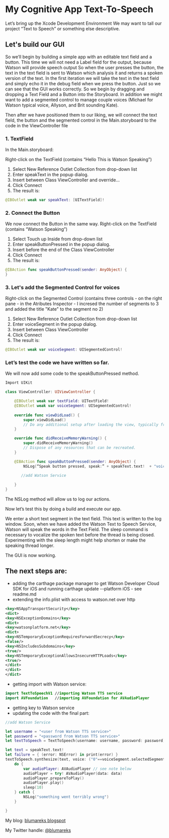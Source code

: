 # My Cognitive App Text-To-Speech
Let’s bring up the Xcode Development Environment
We may want to tall our project “Text to Speech” or something else descriptive.

## Let's build our GUI

So we’ll begin by building a simple app with an editable text field and a button.
This time we will not need a Label field for the output, because Watson will provide speech output
So when the user presses the button, the text in the text field is sent to Watson which analysis it and returns a spoken version of the text.
In the first iteration we will take the text in the text field and simply echo it in the debug field when we press the button. Just so we can see that the GUI works correctly.
So we begin by dragging and dropping a Text Field and a Button into the Storyboard. In addition we might want to add a segmented control to manage couple voices (Michael for Watson typical voice, Allyson, and Brit sounding Kate).

Then after we have positioned them to our liking, we will connect the text field, the button and the segmented control in the Main.storyboard to the code in the ViewController file

### 1. TextField

In the Main.storyboard:

Right-click on the TextField (contains “Hello This is Watson Speaking”)
 1.	Select New Reference Outlet Collection from drop-down list
 2.	Enter speakText in the popup dialog.
 3.	Insert between Class ViewController and override… 
 4.	Click Connect
 5.	The result is: 
```swift
@IBOutlet weak var speakText: [UITextField]!
```

### 2. Connect the Button

We now connect the Button in the same way.
Right-click on the TextField (contains “Watson Speaking”)
 1.	Select Touch up Inside from drop-down list
 2.	Enter speakButtonPressed in the popup dialog.
 3.	Insert before the end of the Class ViewController
 4.	Click Connect
 5.	The result is:
```swift
@IBAction func speakButtonPressed(sender: AnyObject) {
}
```
### 3. Let's add the Segmented Control for voices
Right-click on the Segmented Control (contains three controls - on the right pane - in the Atributes Inspector - I incresed the number of segments to 3 and added the title "Kate" to the segment no 2)
 1.	Select New Reference Outlet Collection from drop-down list
 2.	Enter voiceSegment in the popup dialog.
 3.	Insert between Class ViewController
 4.	Click Connect
 5.	The result is: 

```swift
@IBOutlet weak var voiceSegment: UISegmentedControl!
```

### Let’s test the code we have written so far.

We will now add some code to the speakButtonPressed method.
```swift
Import UIKit

class ViewController: UIViewController {

    @IBOutlet weak var textField: UITextField!
    @IBOutlet weak var voiceSegment: UISegmentedControl!
        
    override func viewDidLoad() {
        super.viewDidLoad()
        // Do any additional setup after loading the view, typically from a nib.
    }

    override func didReceiveMemoryWarning() {
        super.didReceiveMemoryWarning()
        // Dispose of any resources that can be recreated.
    }

    @IBAction func speakButtonPressed(sender: AnyObject) {
        NSLog(“Speak button pressed, speak:” + speakText.text!  + "voice segment" + voiceSegment.selectedSegmentIndex.description)
        
       //add Watson Service         

    }
}
```

The NSLog method will allow us to log our actions. 

Now let’s test this by doing a build and execute our app.

We enter a short text segment in the text field. This text is written to the log window. Soon, when we have added the Watson Text to Speech Service, Watson will speak the words in the Text Field.
The sleep command is necessary to vocalize the spoken text before the thread is being closed. Experimenting with the sleep length might help shorten or make the speaking thread longer.

The GUI is now working.  

## The next steps are:
- adding the carthage package manager to get Watson Developer Cloud SDK for iOS and running carthage update --platform iOS - see readme.md
- extending the info.plist with access to watson.net over http
```xml
<key>NSAppTransportSecurity</key>
<dict>
<key>NSExceptionDomains</key>
<dict>
<key>watsonplatform.net</key>
<dict>
<key>NSTemporaryExceptionRequiresForwardSecrecy</key>
<false/>
<key>NSIncludesSubdomains</key>
<true/>
<key>NSTemporaryExceptionAllowsInsecureHTTPLoads</key>
<true/>
</dict>
</dict>
</dict>
```
- getting import with Watson service:
```swift
import TextToSpeechV1 //importing Watson TTS service 
import AVFoundation   //importing AVFoundation for AVAudioPlayer
```
- getting key to Watson service
- updating the code with the final part:
```swift
//add Watson Service

let username = "<user from Watson TTS service>"
let password = "<password from Watson TTS service>"
let textToSpeech = TextToSpeech(username: username, password: password)

let text = speakText.text!
let failure = { (error: NSError) in print(error) }
textToSpeech.synthesize(text, voice: ("0"==voiceSegment.selectedSegmentIndex.description ? SynthesisVoice.US_Michael : ( "1"==voiceSegment.selectedSegmentIndex.description ? SynthesisVoice.US_Allison : SynthesisVoice.GB_Kate)), failure: failure) { data in
    do {
        var audioPlayer: AVAudioPlayer // see note below
        audioPlayer = try! AVAudioPlayer(data: data)
        audioPlayer.prepareToPlay()
        audioPlayer.play()
        sleep(10)
    } catch {
        NSLog("something went terribly wrong")
    }

}
```

My blog: [blumareks blogspot](http://blumareks.blogspot.com/2016/03/blue-reporter-v21-gets-cognitive-in.html)

My Twitter handle: [@blumareks](https://twitter.com/blumareks)
